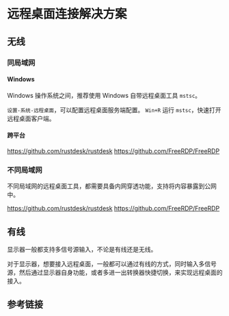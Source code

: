 # 远程桌面连接解决方案


## 无线


### 同局域网


#### Windows

Windows 操作系统之间，推荐使用 Windows 自带远程桌面工具 `mstsc`。

`设置-系统-远程桌面`，可以配置远程桌面服务端配置。
`Win+R` 运行 `mstsc`，快速打开远程桌面客户端。

#### 跨平台

https://github.com/rustdesk/rustdesk
https://github.com/FreeRDP/FreeRDP


### 不同局域网

不同局域网的远程桌面工具，都需要具备内网穿透功能，支持将内容暴露到公网中。


https://github.com/rustdesk/rustdesk
https://github.com/FreeRDP/FreeRDP

## 有线


显示器一般都支持多信号源输入，不论是有线还是无线。

对于显示器，想要接入远程桌面，一般都可以通过有线的方式，同时输入多信号源，然后通过显示器自身功能，或者多进一出转换器快捷切换，来实现远程桌面的接入。


## 参考链接
